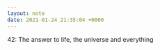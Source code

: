 ```yaml
---
layout: note
date: 2021-01-24 21:35:04 +0000
---
```


42: The answer to life, the universe and everything
